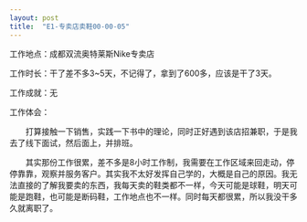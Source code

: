 ```yaml
---
layout: post
title:  "E1-专卖店卖鞋00-00-05"
---
```




工作地点：成都双流奥特莱斯Nike专卖店

工作时长：干了差不多3~5天，不记得了，拿到了600多，应该是干了3天。

工作成就：无

工作体会：

　　打算接触一下销售，实践一下书中的理论，同时正好遇到该店招兼职，于是我去了线下面试，然后面上，并排班。

　　其实那份工作很累，差不多是8小时工作制，我需要在工作区域来回走动，停停靠靠，观察并服务客户。其实我不太好发挥自己学的，大概是自己的原因。我无法直接的了解我要卖的东西，我每天卖的鞋类都不一样，今天可能是球鞋，明天可能是跑鞋，也可能是断码鞋，工作地点也不一样。同时每天都很累，所以我没干多久就离职了。

